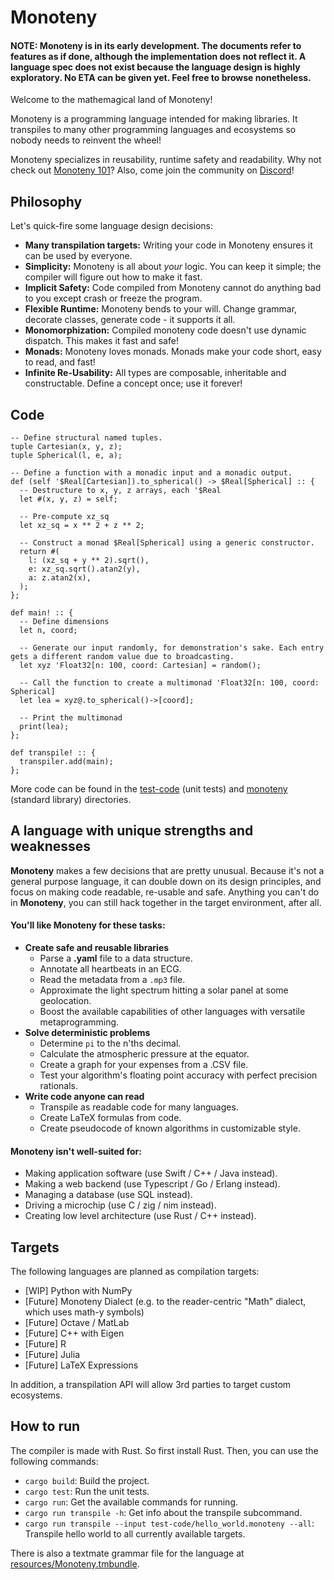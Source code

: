 # Monoteny

#### NOTE: Monoteny is in its early development. The documents refer to features as if done, although the implementation does not reflect it. A language spec does not exist because the language design is highly exploratory. No ETA can be given yet. Feel free to browse nonetheless.

Welcome to the mathemagical land of Monoteny! 

Monoteny is a programming language intended for making libraries. It transpiles to many other programming languages and ecosystems so nobody needs to reinvent the wheel!

Monoteny specializes in reusability, runtime safety and readability. Why not check out [Monoteny 101](https://www.craft.me/s/dYSfJhYM9TAsne)? Also, come join the community on [Discord](https://discord.gg/zgyNx9K7mE)!

## Philosophy

Let's quick-fire some language design decisions:

- **Many transpilation targets:** Writing your code in Monoteny ensures it can be used by everyone.
- **Simplicity:** Monoteny is all about *your* logic. You can keep it simple; the compiler will figure out how to make it fast.
- **Implicit Safety:** Code compiled from Monoteny cannot do anything bad to you except crash or freeze the program.
- **Flexible Runtime:** Monoteny bends to your will. Change grammar, decorate classes, generate code - it supports it all.
- **Monomorphization:** Compiled monoteny code doesn't use dynamic dispatch. This makes it fast and safe!
- **Monads:** Monoteny loves monads. Monads make your code short, easy to read, and fast!
- **Infinite Re-Usability:** All types are composable, inheritable and constructable. Define a concept once; use it forever!

## Code

```
-- Define structural named tuples.
tuple Cartesian(x, y, z);
tuple Spherical(l, e, a);

-- Define a function with a monadic input and a monadic output.
def (self '$Real[Cartesian]).to_spherical() -> $Real[Spherical] :: {
  -- Destructure to x, y, z arrays, each '$Real
  let #(x, y, z) = self;

  -- Pre-compute xz_sq
  let xz_sq = x ** 2 + z ** 2;

  -- Construct a monad $Real[Spherical] using a generic constructor.
  return #(
    l: (xz_sq + y ** 2).sqrt(),
    e: xz_sq.sqrt().atan2(y),
    a: z.atan2(x),
  );
};

def main! :: {
  -- Define dimensions
  let n, coord;
  
  -- Generate our input randomly, for demonstration's sake. Each entry gets a different random value due to broadcasting.
  let xyz 'Float32[n: 100, coord: Cartesian] = random();
  
  -- Call the function to create a multimonad 'Float32[n: 100, coord: Spherical] 
  let lea = xyz@.to_spherical()->[coord];
  
  -- Print the multimonad
  print(lea);
};

def transpile! :: {
  transpiler.add(main);
};
```

More code can be found in the [test-code](./test-code) (unit tests) and [monoteny](./monoteny) (standard library)  directories.

## A language with unique strengths and weaknesses

**Monoteny** makes a few decisions that are pretty unusual. Because it's not a general purpose language, it can double down on its design principles, and focus on making code readable, re-usable and safe. Anything you can't do in **Monoteny**, you can still hack together in the target environment, after all.


#### You'll like Monoteny for these tasks:


- **Create safe and reusable libraries**
    - Parse a **.yaml** file to a data structure.
    - Annotate all heartbeats in an ECG.
    - Read the metadata from a `.mp3` file.
    - Approximate the light spectrum hitting a solar panel at some geolocation.
    - Boost the available capabilities of other languages with versatile metaprogramming.
- **Solve deterministic problems**
    - Determine `pi` to the n'ths decimal.
    - Calculate the atmospheric pressure at the equator.
    - Create a graph for your expenses from a .CSV file.
    - Test your algorithm's floating point accuracy with perfect precision rationals.
- **Write code anyone can read**
  - Transpile as readable code for many languages.
  - Create LaTeX formulas from code.
  - Create pseudocode of known algorithms in customizable style.

#### Monoteny isn't well-suited for:

- Making application software (use Swift / C++ / Java instead).
- Making a web backend (use Typescript / Go / Erlang instead).
- Managing a database (use SQL instead).
- Driving a microchip (use C / zig / nim instead).
- Creating low level architecture (use Rust / C++ instead).


## Targets

The following languages are planned as compilation targets:

* [WIP] Python with NumPy
* [Future] Monoteny Dialect (e.g. to the reader-centric "Math" dialect, which uses math-y symbols)
* [Future] Octave / MatLab
* [Future] C++ with Eigen
* [Future] R
* [Future] Julia
* [Future] LaTeX Expressions

In addition, a transpilation API will allow 3rd parties to target custom ecosystems.

## How to run

The compiler is made with Rust. So first install Rust.
Then, you can use the following commands:

- `cargo build`: Build the project.
- `cargo test`: Run the unit tests.
- `cargo run`: Get the available commands for running. 
- `cargo run transpile -h`: Get info about the transpile subcommand. 
- `cargo run transpile --input test-code/hello_world.monoteny --all`: Transpile hello world to all currently available targets.

There is also a textmate grammar file for the language at [resources/Monoteny.tmbundle](./resources/Monoteny.tmbundle).
